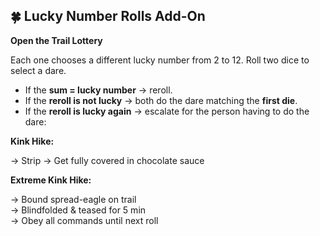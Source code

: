 ## 🍀 Lucky Number Rolls Add-On
**Open the Trail Lottery**

Each one chooses a different lucky number from 2 to 12.
Roll two dice to select a dare.

- If the **sum = lucky number** → reroll.
- If the **reroll is not lucky** → both do the dare matching the **first die**.
- If the **reroll is lucky again** → escalate for the person having to do the dare:

**Kink Hike:**  

→ Strip
→ Get fully covered in chocolate sauce

**Extreme Kink Hike:**

→ Bound spread-eagle on trail  
→ Blindfolded & teased for 5 min  
→ Obey all commands until next roll
